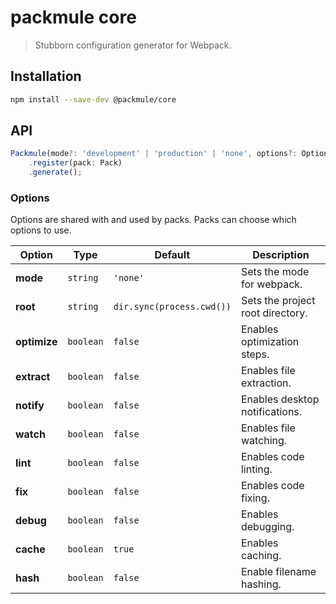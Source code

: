 # packmule core

> Stubborn configuration generator for Webpack.

## Installation

```sh
npm install --save-dev @packmule/core
```

## API

```ts
Packmule(mode?: 'development' | 'production' | 'none', options?: Options)
    .register(pack: Pack)
    .generate();
```

### Options

Options are shared with and used by packs. Packs can choose which options to use.

| Option       | Type      | Default                   | Description                      |
| ------------ | --------- | ------------------------- | -------------------------------- |
| **mode**     | `string`  | `'none'`                  | Sets the mode for webpack.       |
| **root**     | `string`  | `dir.sync(process.cwd())` | Sets the project root directory. |
| **optimize** | `boolean` | `false`                   | Enables optimization steps.      |
| **extract**  | `boolean` | `false`                   | Enables file extraction.         |
| **notify**   | `boolean` | `false`                   | Enables desktop notifications.   |
| **watch**    | `boolean` | `false`                   | Enables file watching.           |
| **lint**     | `boolean` | `false`                   | Enables code linting.            |
| **fix**      | `boolean` | `false`                   | Enables code fixing.             |
| **debug**    | `boolean` | `false`                   | Enables debugging.               |
| **cache**    | `boolean` | `true`                    | Enables caching.                 |
| **hash**     | `boolean` | `false`                   | Enable filename hashing.         |
